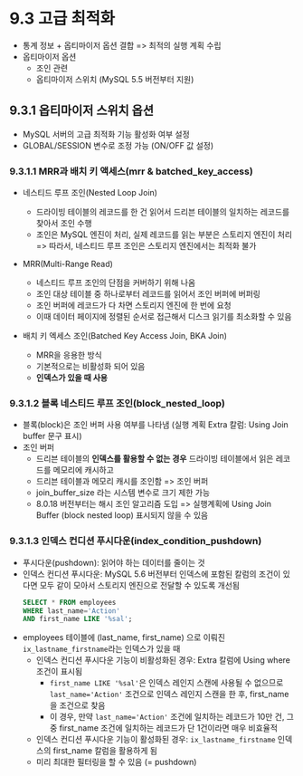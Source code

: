 # 9.3 고급 최적화
- 통계 정보 + 옵티마이저 옵션 결합 => 최적의 실행 계획 수립
- 옵티마이저 옵션
    - 조인 관련
    - 옵티마이저 스위치 (MySQL 5.5 버전부터 지원)

## 9.3.1 옵티마이저 스위치 옵션
- MySQL 서버의 고급 최적화 기능 활성화 여부 설정
- GLOBAL/SESSION 변수로 조정 가능 (ON/OFF 값 설정)

### 9.3.1.1 MRR과 배치 키 액세스(mrr & batched_key_access)
- 네스티드 루프 조인(Nested Loop Join)
    - 드라이빙 테이블의 레코드를 한 건 읽어서 드리븐 테이블의 일치하는 레코드를 찾아서 조인 수행
    - 조인은 MySQL 엔진이 처리, 실제 레코드를 읽는 부분은 스토리지 엔진이 처리
        => 따라서, 네스티드 루프 조인은 스토리지 엔진에서는 최적화 불가

- MRR(Multi-Range Read)
    - 네스티드 루프 조인의 단점을 커버하기 위해 나옴
    - 조인 대상 테이블 중 하나로부터 레코드를 읽어서 조인 버퍼에 버퍼링
    - 조인 버퍼에 레코드가 다 차면 스토리지 엔진에 한 번에 요청
    - 이때 데이터 페이지에 정렬된 순서로 접근해서 디스크 읽기를 최소화할 수 있음

- 배치 키 엑세스 조인(Batched Key Access Join, BKA Join)
    - MRR을 응용한 방식
    - 기본적으로는 비활성화 되어 있음
    - **인덱스가 있을 때 사용**

### 9.3.1.2 블록 네스티드 루프 조인(block_nested_loop)
- 블록(block)은 조인 버퍼 사용 여부를 나타냄 (실행 계획 Extra 칼럼: Using Join buffer 문구 표시)
- 조인 버퍼
    - 드리븐 테이블의 **인덱스를 활용할 수 없는 경우** 드라이빙 테이블에서 읽은 레코드를 메모리에 캐시하고
    - 드리븐 테이블과 메모리 캐시를 조인함 => 조인 버퍼
    - join_buffer_size 라는 시스템 변수로 크기 제한 가능
    - 8.0.18 버전부터는 해시 조인 알고리즘 도입 => 실행계획에 Using Join Buffer (block nested loop) 표시되지 않을 수 있음

### 9.3.1.3 인덱스 컨디션 푸시다운(index_condition_pushdown)
- 푸시다운(pushdown): 읽어야 하는 데이터를 줄이는 것
- 인덱스 컨디션 푸시다운: MySQL 5.6 버전부터 인덱스에 포함된 칼럼의 조건이 있다면 모두 같이 모아서 스토리지 엔진으로 전달할 수 있도록 개선됨
    ```sql
    SELECT * FROM employees 
    WHERE last_name='Action' 
    AND first_name LIKE '%sal';
    ```
- employees 테이블에 (last_name, first_name) 으로 이뤄진 `ix_lastname_firstname`라는 인덱스가 있을 때
    - 인덱스 컨디션 푸시다운 기능이 비활성화된 경우: Extra 칼럼에 Using where 조건이 표시됨
        - `first_name LIKE '%sal'`은 인덱스 레인지 스캔에 사용될 수 없으므로 `last_name='Action'` 조건으로 인덱스 레인지 스캔을 한 후, first_name 을 조건으로 찾음
        - 이 경우, 만약 `last_name='Action'` 조건에 일치하는 레코드가 10만 건, 그중 first_name 조건에 일치하는 레코드가 단 1건이라면 매우 비효율적
    - 인덱스 컨디션 푸시다운 기능이 활성화된 경우: `ix_lastname_firstname` 인덱스의 first_name 칼럼을 활용하게 됨
    - 미리 최대한 필터링을 할 수 있음 (= pushdown)